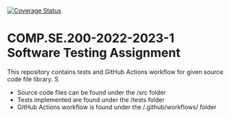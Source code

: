 [![Coverage Status](https://coveralls.io/repos/github/matilei/software_testing_course_test/badge.svg?branch=main)](https://coveralls.io/github/matilei/software_testing_course_test?branch=main)

# COMP.SE.200-2022-2023-1 Software Testing Assignment
This repository contains tests and GitHub Actions workflow for given source code file library. S
- Source code files can be found under the /src folder
- Tests implemented are found under the /tests folder
- GitHub Actions workflow is found under the /.github/workflows/ folder

